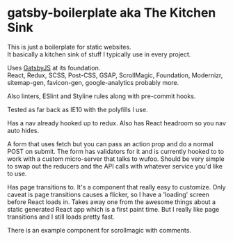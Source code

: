 # gatsby-boilerplate aka The Kitchen Sink
This is just a boilerplate for static websites.  
It basically a kitchen sink of stuff I typically use in every project.

Uses [GatsbyJS](https://www.gatsbyjs.org/) at its foundation.  
React, Redux, SCSS, Post-CSS, GSAP, ScrollMagic, Foundation, Modernizr, sitemap-gen, favicon-gen, google-analytics probably more.

Also linters, ESlint and Styline rules along with pre-commit hooks. 

Tested as far back as IE10 with the polyfills I use. 

Has a nav already hooked up to redux. Also has React headroom so you nav auto hides.

A form that uses fetch but you can pass an action prop and do a normal POST on submit. The form has validators for it and is currently hooked to to work with a custom micro-server that talks to wufoo. Should be very simple to swap out the reducers and the API calls with whatever service you'd like to use.

Has page transitions to. It's a component that really easy to customize. Only caveat is page transitions causes a flicker, so I have a 'loading' screen before React loads in. Takes away one from the awesome things about a static generated React app which is a first paint time. But I really like page transitions and I still loads pretty fast.

There is an example component for scrollmagic with comments.



